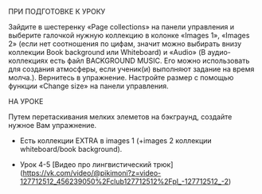ПРИ ПОДГОТОВКЕ К УРОКУ

Зайдите в шестеренку «Page collections» на панели управления и выберите галочкой нужную коллекцию в колонке «Images 1», «Images 2» (если нет соотношения по цифам, значит можно выбирать внизу коллекции Book background или Whiteboard) и «Audio» (В аудио-коллекциях есть файл BACKGROUND MUSIC. Его можно использовать для создания атмосферы, если ученик(и) выполняют задание на время молча.). Вернитесь в упражнение. Настройте размер с помощью функции «Change size» на панели управления.

НА УРОКЕ 

Путем перетаскивания мелких элеметов на бэкграунд, создайте нужное Вам упражнение. 

* Есть коллекции EXTRA в images 1 (+images 2 коллекции whiteboard/book background).

* Урок 4-5 [Видео про лингвистический трюк] (https://vk.com/video/@pikimoni?z=video-127712512_456239050%2Fclub127712512%2Fpl_-127712512_-2)
